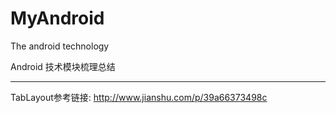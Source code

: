 # MyAndroid
The android technology

Android 技术模块梳理总结


------------------------

TabLayout参考链接:  http://www.jianshu.com/p/39a66373498c